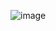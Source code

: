 ![image](https://user-images.githubusercontent.com/109414918/223144861-7f391247-2d0d-4473-9211-66f8312079b5.png)
